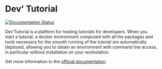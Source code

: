 # Dev' Tutorial

[![Documentation Status](https://readthedocs.org/projects/devtutorial/badge/?version=latest)](https://devtutorial.readthedocs.io/en/latest/?badge=latest)

Dev’Tutorial is a platform for hosting tutorials for developers. When you start a tutorial, a docker environment composed with all the packages and tools necessary for the smooth running of the tutorial are automatically deployed, allowing you to obtain an environment with command line access, in particular without installation on your workstation.

Get more information to the [official documentation](https://devtutorial.readthedocs.io)
